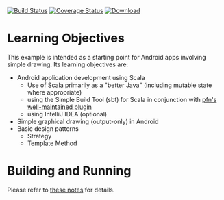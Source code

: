 [![Build Status](https://travis-ci.org/LoyolaChicagoCode/simpledraw-android-scala.svg?branch=master)](https://travis-ci.org/LoyolaChicagoCode/simpledraw-android-scala) 
[![Coverage Status](https://img.shields.io/coveralls/LoyolaChicagoCode/simpledraw-android-scala.svg)](https://coveralls.io/r/LoyolaChicagoCode/simpledraw-android-scala) 
[![Download](https://api.bintray.com/packages/loyolachicagocode/generic/simpledraw-android-scala/images/download.svg) ](https://bintray.com/loyolachicagocode/generic/simpledraw-android-scala/_latestVersion)

# Learning Objectives

This example is intended as a starting point for Android apps involving 
simple drawing. Its learning objectives are:

- Android application development using Scala
    - Use of Scala primarily as a "better Java" 
      (including mutable state where appropriate)
    - using the Simple Build Tool (sbt) for Scala in conjunction with 
      [pfn's well-maintained plugin](https://github.com/pfn/android-sdk-plugin)
    - using IntelliJ IDEA (optional)
- Simple graphical drawing (output-only) in Android
- Basic design patterns
    - Strategy
    - Template Method

# Building and Running

Please refer to [these notes](http://lucoodevcourse.bitbucket.org/notes/scalaandroiddev.html) for details.

